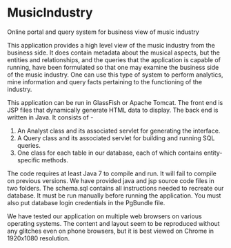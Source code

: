# MusicIndustry
Online portal and query system for business view of music industry

This application provides a high level view of the music industry from the business side. It does contain metadata about the musical aspects, but the entities and relationships, and the queries that the application is capable of running, have been formulated so that one may examine the business side of the music industry. One can use this type of system to perform analytics, mine information and query facts pertaining to the functioning of the industry.

This application can be run in GlassFish or Apache Tomcat. The front end is JSP files that dynamically generate HTML data to display. The back end is written in Java. It consists of -
  1. An Analyst class and its associated servlet for generating the interface.
  2. A Query class and its associated servlet for building and running SQL queries.
  3. One class for each table in our database, each of which contains entity-specific methods.

The code requires at least Java 7 to compile and run. It will fail to compile on previous versions. We have provided java and jsp source code files in two folders. The schema.sql contains all instructions needed to recreate our database. It must be run manually before running the application. You must also put database login credentials in the PgBundle file.

We have tested our application on multiple web browsers on various operating systems. The content and layout seem to be reproduced without any glitches even on phone browsers, but it is best viewed on Chrome in 1920x1080 resolution.
